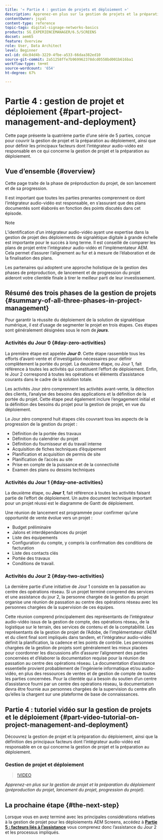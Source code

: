 ```yaml
---
title: '« Partie 4 : gestion de projets et déploiement »'
description: Apprenez-en plus sur la gestion de projets et la préparation au déploiement (préproduction du projet, lancement du projet, progression du projet) pour AEM Screens.
contentOwner: jsyal
content-type: reference
topic-tags: digital-signage-networks-basics
products: SG_EXPERIENCEMANAGER/6.5/SCREENS
docset: aem65
feature: Overview
role: User, Data Architect
level: Beginner
exl-id: d4c84d4b-3229-4fbe-a533-66daa382ed10
source-git-commit: 2a51258ffe7b969962378dcd0558bd001b616ba1
workflow-type: tm+mt
source-wordcount: '654'
ht-degree: 67%

---
```


# Partie 4 : gestion de projet et déploiement {#part-project-management-and-deployment}

Cette page présente la quatrième partie d’une série de 5 parties, conçue pour couvrir la gestion de projet et la préparation au déploiement, ainsi que pour définir les principaux facteurs dont l’intégrateur audio-vidéo est responsable en ce qui concerne la gestion de projet et la préparation au déploiement.

## Vue d’ensemble {#overview}

Cette page traite de la phase de préproduction du projet, de son lancement et de sa progression.

Il est important que toutes les parties prenantes comprennent ce dont l’intégrateur audio-vidéo est responsable, en s’assurant que des plans documentés sont élaborés en fonction des points discutés dans cet épisode.

>[!NOTE]
>
>L’identification d’un intégrateur audio-vidéo ayant une expertise dans la gestion de projet des déploiements de signalétique digitale à grande échelle est importante pour le succès à long terme. Il est conseillé de comparer les plans de projet entre l’intégrateur audio-vidéo et l’implémentateur AEM. Cela permet d’assurer l’alignement au fur et à mesure de l’élaboration et de la finalisation des plans. 
>
>Les partenaires qui adoptent une approche holistique de la gestion des phases de préproduction, de lancement et de progression du projet aideront votre clientèle finale à tirer le meilleur parti de leur investissement.

## Résumé des trois phases de la gestion de projets {#summary-of-all-three-phases-in-project-management}

Pour garantir la réussite du déploiement de la solution de signalétique numérique, il est d’usage de segmenter le projet en trois étapes. Ces étapes sont généralement désignées sous le nom de ***jours***.

### Activités du Jour 0 {#day-zero-activities}

La première étape est appelée ***Jour 0***. Cette étape rassemble tous les efforts d’avant-vente et d’investigation nécessaires pour définir complètement la portée du projet. La deuxième étape, ou Jour 1, fait référence à toutes les activités qui constituent l’effort de déploiement. Enfin, le Jour 2 correspond à toutes les opérations et éléments d’assistance courants dans le cadre de la solution totale.

Les activités Jour zéro comprennent les activités avant-vente, la détection des clients, l’analyse des besoins des applications et la définition de la portée du projet. Cette étape peut également inclure l’engagement initial et la définition des besoins du projet pour la gestion de projet, en vue du déploiement.

Le Jour zéro comprend huit étapes clés couvrant tous les aspects de la progression de la gestion du projet :

* Définition de la portée des travaux
* Définition du calendrier du projet
* Définition du fournisseur et du travail interne
* Acquisition de fiches techniques d’équipement
* Planification et acquisition de permis de site
* Planification de l’accès au site
* Prise en compte de la puissance et de la connectivité
* Examen des plans ou dessins techniques

### Activités du Jour 1 {#day-one-activities}

La deuxième étape, ou ***Jour 1***, fait référence à toutes les activités faisant partie de l’effort de déploiement. Un autre document technique important pour un projet réussi est le diagramme de Gantt de déploiement.

Une réunion de lancement est programmée pour confirmer qu’une opportunité de vente évolue vers un projet :

* Budget préliminaire
* Jalons et interdépendances du projet
* Liste des équipements
* Configuration du compte, y compris la confirmation des conditions de facturation
* Liste des contacts clés
* Portée des travaux
* Conditions de travail.

### Activités du Jour 2 {#day-two-activities}

La dernière partie d’une initiative de Jour 1 consiste en la passation au centre des opérations réseau. Si un projet terminé comprend des services et une assistance du jour 2, la personne chargée de la gestion du projet organise une réunion de passation au centre des opérations réseau avec les personnes chargées de la supervision de ces équipes.

Cette réunion comprend principalement des représentants de l’intégrateur audio-vidéo issus de la gestion de compte, des opérations réseau, de la logistique sur le terrain, des services de contenu et de la comptabilité. Les représentants de la gestion de projet de l’Adobe, de l’implémentateur d’AEM et du client final sont impliqués dans tandem, et l’intégrateur audio-vidéo définit la planification, la cadence et les points de contrôle. Les personnes chargées de la gestion de projets sont généralement les mieux placées pour coordonner les discussions afin d’assurer l’alignement des parties concernées et d’élaborer la documentation requise pour la réunion de passation au centre des opérations réseau. La documentation d’assistance essentielle provient probablement de l’ingénierie informatique et/ou audio-vidéo, en plus des ressources de ventes et de gestion de compte de toutes les parties concernées. Pour la clientèle qui a besoin du soutien d’un centre d’assistance fourni par un centre des opérations réseau, la documentation devra être fournie aux personnes chargées de la supervision du centre afin qu’elles la chargent sur une plateforme de base de connaissances.

## Partie 4 : tutoriel vidéo sur la gestion de projets et le déploiement {#part-video-tutorial-on-project-management-and-deployment}

Découvrez la gestion de projet et la préparation du déploiement, ainsi que la définition des principaux facteurs dont l’intégrateur audio-vidéo est responsable en ce qui concerne la gestion de projet et la préparation au déploiement.

### Gestion de projet et déploiement

>[!VIDEO](https://video.tv.adobe.com/v/28408)

*Apprenez-en plus sur la gestion de projet et la préparation du déploiement (préproduction du projet, lancement du projet, progression du projet).*

## La prochaine étape {#the-next-step}

Lorsque vous en avez terminé avec les principales considérations relatives à la gestion de projet pour les déploiements AEM Screens, accédez à **[Partie 5 : facteurs liés à l’assistance](support-considerations.md)** vous comprenez donc l’assistance du Jour 2 et les processus impliqués.

